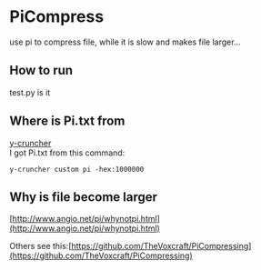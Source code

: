 # PiCompress

use pi to compress file, while it is slow and makes file larger...



## How to run

test.py is it

## Where is Pi.txt from

[y-cruncher](http://www.numberworld.org/y-cruncher/)  
I got Pi.txt from this command:

```
y-cruncher custom pi -hex:1000000
```

## Why is file become larger

[http://www.angio.net/pi/whynotpi.html](http://www.angio.net/pi/whynotpi.html)

Others see this:[https://github.com/TheVoxcraft/PiCompressing](https://github.com/TheVoxcraft/PiCompressing)
